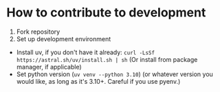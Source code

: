 # How to contribute to development

1. Fork repository
2. Set up development environment

- Install uv, if you don't have it already: `curl -LsSf https://astral.sh/uv/install.sh | sh` (Or install from package manager, if applicable)
- Set python version (`uv venv --python 3.10`) (or whatever version you would like, as long as it's 3.10+. Careful if you use pyenv.)
